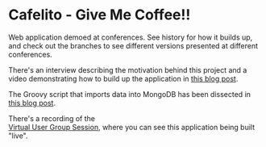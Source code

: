 Cafelito - Give Me Coffee!!
========

Web application demoed at conferences.  See history for how it builds up, and check out the branches to see different versions presented at different conferences.

There's an interview describing the motivation behind this project and a video demonstrating how to build up the application in [this blog post](http://trishagee.github.io/presentation/interview_at_goto_chicago/).

The Groovy script that imports data into MongoDB has been dissected in 
[this blog post](http://trishagee.github.io/post/groovy_import_to_mongodb/).

There's a recording of the  
[Virtual User Group Session](http://virtualjug.com/html5-angularjs-groovy-java-and-mongodb-all-together-what-could-go-wrong/), 
where you can see this application being built "live". 
